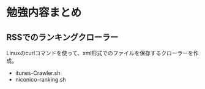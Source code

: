 # 勉強内容まとめ

## RSSでのランキングクローラー
  Linuxのcurlコマンドを使って、xml形式でのファイルを保存するクローラーを作成。  
  - itunes-Crawler.sh
  - niconico-ranking.sh

